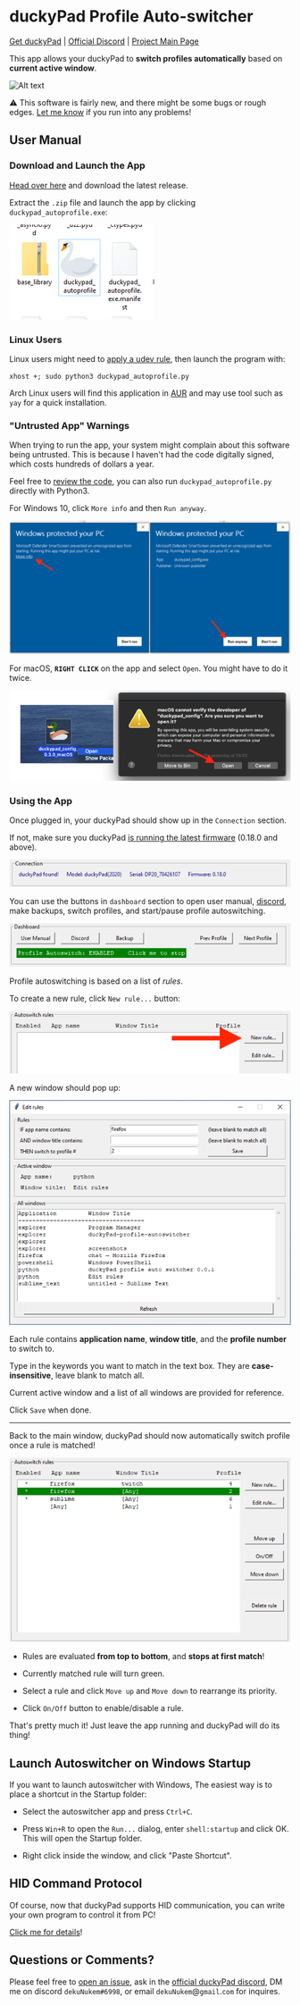 # duckyPad Profile Auto-switcher

[Get duckyPad](https://www.tindie.com/products/21984/) | [Official Discord](https://discord.gg/4sJCBx5) | [Project Main Page](https://github.com/dekuNukem/duckyPad)

This app allows your duckyPad to **switch profiles automatically** based on **current active window**.

![Alt text](resources/switch.gif)

⚠️ This software is fairly new, and there might be some bugs or rough edges. [Let me know](#questions-or-comments) if you run into any problems!

## User Manual

### Download and Launch the App

[Head over here](https://github.com/dekuNukem/duckyPad-profile-autoswitcher/releases) and download the latest release.

Extract the `.zip` file and launch the app by clicking `duckypad_autoprofile.exe`:

![Alt text](resources/app.png)

### Linux Users

Linux users might need to [apply a udev rule](https://github.com/dekuNukem/duckyPad/blob/master/app_posix.md#udev-rule), then launch the program with:

```
xhost +; sudo python3 duckypad_autoprofile.py 
```

Arch Linux users will find this application in [AUR](https://aur.archlinux.org/packages/duckypad-profile-autoswitcher-git/) and may use tool such as `yay` for a quick installation.

### "Untrusted App" Warnings

When trying to run the app, your system might complain about this software being untrusted. This is because I haven't had the code digitally signed, which costs hundreds of dollars a year.

Feel free to [review the code](https://github.com/dekuNukem/duckyPad-profile-autoswitcher/tree/master/src), you can also run `duckypad_autoprofile.py` directly with Python3. 

For Windows 10, click `More info` and then `Run anyway`.

![Alt text](resources/defender.png)

For macOS, **`RIGHT CLICK`** on the app and select `Open`. You might have to do it twice.

![Alt text](resources/macos_warning.png)

### Using the App

Once plugged in, your duckyPad should show up in the `Connection` section.

If not, make sure you duckyPad [is running the latest firmware](https://github.com/dekuNukem/duckyPad/blob/master/firmware_updates_and_version_history.md) (0.18.0 and above).

![Alt text](resources/empty.png)

You can use the buttons in `dashboard` section to open user manual, [discord](https://discord.gg/4sJCBx5), make backups, switch profiles, and start/pause profile autoswitching. 

![Alt text](resources/dash.png)

Profile autoswitching is based on a list of *rules*.

To create a new rule, click `New rule...` button:

![Alt text](resources/rulebox.png)

A new window should pop up:

![Alt text](resources/rulewin.png)

Each rule contains **application name**, **window title**, and the **profile number** to switch to.

Type in the keywords you want to match in the text box. They are **case-insensitive**, leave blank to match all.

Current active window and a list of all windows are provided for reference.

Click `Save` when done.

-------

Back to the main window, duckyPad should now automatically switch profile once a rule is matched!

![Alt text](resources/active_rules.png)

* Rules are evaluated **from top to bottom**, and **stops at first match**!

* Currently matched rule will turn green. 

* Select a rule and click `Move up` and `Move down` to rearrange its priority.

* Click `On/Off` button to enable/disable a rule.

That's pretty much it! Just leave the app running and duckyPad will do its thing!

## Launch Autoswitcher on Windows Startup

If you want to launch autoswitcher with Windows, The easiest way is to place a shortcut in the Startup folder:

* Select the autoswitcher app and press `Ctrl+C`.

* Press `Win+R` to open the `Run...` dialog, enter `shell:startup` and click OK. This will open the Startup folder.

* Right click inside the window, and click "Paste Shortcut". 

## HID Command Protocol

Of course, now that duckyPad supports HID communication, you can write your own program to control it from PC!

[Click me for details](HID_details.md)!

## Questions or Comments?

Please feel free to [open an issue](https://github.com/dekuNukem/duckypad/issues), ask in the [official duckyPad discord](https://discord.gg/4sJCBx5), DM me on discord `dekuNukem#6998`, or email `dekuNukem`@`gmail`.`com` for inquires.

